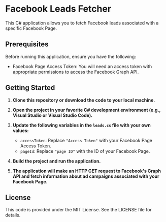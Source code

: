 # Facebook Leads Fetcher

This C# application allows you to fetch Facebook leads associated with a specific Facebook Page.

## Prerequisites

Before running this application, ensure you have the following:

- Facebook Page Access Token: You will need an access token with appropriate permissions to access the Facebook Graph API.

## Getting Started

1. **Clone this repository or download the code to your local machine.**

2. **Open the project in your favorite C# development environment (e.g., Visual Studio or Visual Studio Code).**

3. **Update the following variables in the `leads.cs` file with your own values:**
   - `accessToken`: Replace `"Access Token"` with your Facebook Page Access Token.
   - `pageId`: Replace `"page ID"` with the ID of your Facebook Page.

4. **Build the project and run the application.**

5. **The application will make an HTTP GET request to Facebook's Graph API and fetch information about ad campaigns associated with your Facebook Page.**

## License
This code is provided under the MIT License. See the LICENSE file for details.
